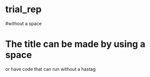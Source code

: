 # trial_rep
#without a space
#  The title can be made by using a space 
or have code that can run without a hastag
